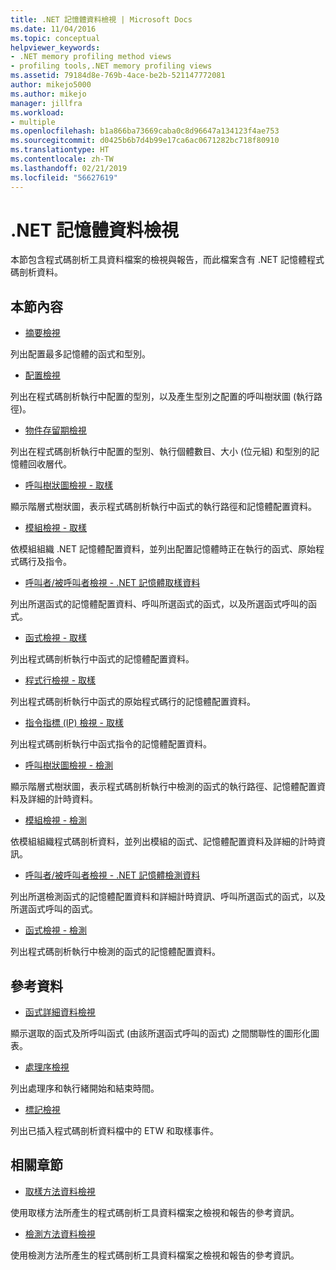 ```yaml
---
title: .NET 記憶體資料檢視 | Microsoft Docs
ms.date: 11/04/2016
ms.topic: conceptual
helpviewer_keywords:
- .NET memory profiling method views
- profiling tools,.NET memory profiling views
ms.assetid: 79184d8e-769b-4ace-be2b-521147772081
author: mikejo5000
ms.author: mikejo
manager: jillfra
ms.workload:
- multiple
ms.openlocfilehash: b1a866ba73669caba0c8d96647a134123f4ae753
ms.sourcegitcommit: d0425b6b7d4b99e17ca6ac0671282bc718f80910
ms.translationtype: HT
ms.contentlocale: zh-TW
ms.lasthandoff: 02/21/2019
ms.locfileid: "56627619"
---
```

# <a name="net-memory-data-views"></a>.NET 記憶體資料檢視
本節包含程式碼剖析工具資料檔案的檢視與報告，而此檔案含有 .NET 記憶體程式碼剖析資料。

## <a name="in-this-section"></a>本節內容
- [摘要檢視](../profiling/summary-view-dotnet-memory-data.md)

 列出配置最多記憶體的函式和型別。

- [配置檢視](../profiling/dotnet-memory-allocations-view.md)

 列出在程式碼剖析執行中配置的型別，以及產生型別之配置的呼叫樹狀圖 (執行路徑)。

- [物件存留期檢視](../profiling/object-lifetime-view.md)

 列出在程式碼剖析執行中配置的型別、執行個體數目、大小 (位元組) 和型別的記憶體回收層代。

- [呼叫樹狀圖檢視 - 取樣](../profiling/call-tree-view-dotnet-memory-sampling-data.md)

 顯示階層式樹狀圖，表示程式碼剖析執行中函式的執行路徑和記憶體配置資料。

- [模組檢視 - 取樣](../profiling/modules-view-dotnet-memory-sampling-data.md)

 依模組組織 .NET 記憶體配置資料，並列出配置記憶體時正在執行的函式、原始程式碼行及指令。

- [呼叫者/被呼叫者檢視 - .NET 記憶體取樣資料](../profiling/caller-callee-view-dotnet-memory-sampling-data.md)

 列出所選函式的記憶體配置資料、呼叫所選函式的函式，以及所選函式呼叫的函式。

- [函式檢視 - 取樣](../profiling/functions-view-dotnet-memory-sampling-data.md)

 列出程式碼剖析執行中函式的記憶體配置資料。

- [程式行檢視 - 取樣](../profiling/lines-view-dotnet-memory-sampling-data.md)

 列出程式碼剖析執行中函式的原始程式碼行的記憶體配置資料。

- [指令指標 (IP) 檢視 - 取樣](../profiling/instruction-pointers-ips-view-dotnet-memory-sampling-data.md)

 列出程式碼剖析執行中函式指令的記憶體配置資料。

- [呼叫樹狀圖檢視 - 檢測](../profiling/call-tree-view-dotnet-memory-instrumentation-data.md)

 顯示階層式樹狀圖，表示程式碼剖析執行中檢測的函式的執行路徑、記憶體配置資料及詳細的計時資料。

- [模組檢視 - 檢測](../profiling/modules-view-dotnet-memory-instrumentation-data.md)

 依模組組織程式碼剖析資料，並列出模組的函式、記憶體配置資料及詳細的計時資訊。

- [呼叫者/被呼叫者檢視 - .NET 記憶體檢測資料](../profiling/caller-callee-view-net-memory-instrumentation-data.md)

 列出所選檢測函式的記憶體配置資料和詳細計時資訊、呼叫所選函式的函式，以及所選函式呼叫的函式。

- [函式檢視 - 檢測](../profiling/functions-view-dotnet-memory-instrumentation-data.md)

 列出程式碼剖析執行中檢測的函式的記憶體配置資料。

## <a name="reference"></a>參考資料
- [函式詳細資料檢視](../profiling/function-details-view.md)

 顯示選取的函式及所呼叫函式 (由該所選函式呼叫的函式) 之間關聯性的圖形化圖表。

- [處理序檢視](../profiling/process-view.md)

 列出處理序和執行緒開始和結束時間。

- [標記檢視](../profiling/marks-view.md)

 列出已插入程式碼剖析資料檔中的 ETW 和取樣事件。

## <a name="related-sections"></a>相關章節
- [取樣方法資料檢視](../profiling/profiler-sampling-method-data-views.md)

 使用取樣方法所產生的程式碼剖析工具資料檔案之檢視和報告的參考資訊。

- [檢測方法資料檢視](../profiling/instrumentation-method-data-views.md)

 使用檢測方法所產生的程式碼剖析工具資料檔案之檢視和報告的參考資訊。